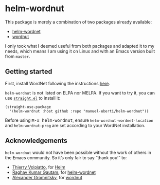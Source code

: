 # helm-wordnut

This package is merely a combination of two packages already available:

- [helm-wordnet](https://github.com/raghavgautam/helm-wordnet)
- [wordnut](https://github.com/gromnitsky/wordnut)

I only took what I deemed useful from both packages and adapted it to my needs,
which means I am using it on Linux and with an Emacs version built from `master`.

## Getting started

First, install WordNet following the instructions [here](https://wordnet.princeton.edu/download).

`helm-wordnut` is not listed on ELPA nor MELPA. If you want to try it, you can use
[`straight.el`](https://github.com/raxod502/straight.el) to install it:

```elisp
(straight-use-package
  '(helm-wordnut :host github :repo "manuel-uberti/helm-wordnut"))
```

Before using <kbd>M-x helm-wordnut</kbd>, ensure `helm-wordnut-wordnet-location` and
`helm-wordnut-prog` are set according to your WordNet installation.

## Acknowledgements

`helm-wordnut` would not have been possible without the work of others in the
Emacs community. So it’s only fair to say “thank you!” to:

- [Thierry Volpiatto](https://github.com/thierryvolpiatto), for [Helm](https://github.com/emacs-helm)
- [Raghav Kumar Gautam](https://github.com/raghavgautam), for [helm-wordnet](https://github.com/raghavgautam/helm-wordnet)
- [Alexander Gromnitsky](https://github.com/gromnitsky), for [wordnut](https://github.com/gromnitsky/wordnut)
